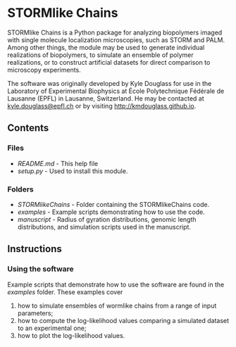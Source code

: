 STORMlike Chains
================

STORMlike Chains is a Python package for analyzing biopolymers imaged
with single molecule localization microscopies, such as STORM and
PALM. Among other things, the module may be used to generate
individual realizations of biopolymers, to simulate an ensemble of
polymer realizations, or to construct artificial datasets for direct
comparison to microscopy experiments.

The software was originally developed by Kyle Douglass for use in the
Laboratory of Experimental Biophysics at École Polytechnique Fédérale
de Lausanne (EPFL) in Lausanne, Switzerland. He may be contacted at
kyle.douglass@epfl.ch or by visiting http://kmdouglass.github.io.

## Contents ##
### Files ###
+ *README.md* - This help file
+ *setup.py* - Used to install this module.

### Folders ###
+ *STORMlikeChains* - Folder containing the STORMlikeChains code.
+ *examples* - Example scripts demonstrating how to use the code.
+ *manuscript* - Radius of gyration distributions, genomic length
distributions, and simulation scripts used in the manuscript.

## Instructions ##

### Using the software ###

Example scripts that demonstrate how to use the software are found in
the _examples_ folder. These examples cover

1. how to simulate ensembles of wormlike chains from a range of input
   parameters;
2. how to compute the log-likelihood values comparing a simulated
   dataset to an experimental one;
3. how to plot the log-likelihood values.


